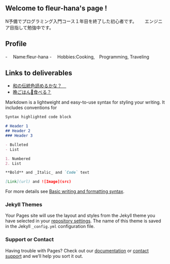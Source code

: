 ## Welcome to fleur-hana's page !

N予備でプログラミング入門コース１年目を終了した初心者です。　　
エンジニア目指して勉強中です。　　


## Profile
-　 Name:fleur-hana
-　 Hobbies:Cooking,　Programming, Traveling

## Links to deliverables
- [和の伝統色読めるかな？　](https://fleur-hana.github.io/webAppContest-summer-2021/contest.html)
- [晩ごはん🍚食べる？](https://shrouded-badlands-04383.herokuapp.com/)


Markdown is a lightweight and easy-to-use syntax for styling your writing. It includes conventions for

```markdown
Syntax highlighted code block

# Header 1
## Header 2
### Header 3

- Bulleted
- List

1. Numbered
2. List

**Bold** and _Italic_ and `Code` text

[Link](url) and ![Image](src)
```

For more details see [Basic writing and formatting syntax](https://docs.github.com/en/github/writing-on-github/getting-started-with-writing-and-formatting-on-github/basic-writing-and-formatting-syntax).

### Jekyll Themes

Your Pages site will use the layout and styles from the Jekyll theme you have selected in your [repository settings](https://github.com/fleur-hana/fleur-hana.github.io/settings/pages). The name of this theme is saved in the Jekyll `_config.yml` configuration file.

### Support or Contact

Having trouble with Pages? Check out our [documentation](https://docs.github.com/categories/github-pages-basics/) or [contact support](https://support.github.com/contact) and we’ll help you sort it out.
